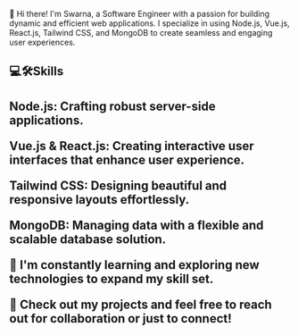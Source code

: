 👋 Hi there! I'm Swarna, a Software Engineer with a passion for building dynamic and efficient web applications. I specialize in using Node.js, Vue.js, React.js, Tailwind CSS, and MongoDB to create seamless and engaging user experiences.

 <h2>💻🛠️Skills<h2>

**Node.js**: Crafting robust server-side applications.

**Vue.js & React.js**: Creating interactive user interfaces that enhance user experience.

**Tailwind CSS**: Designing beautiful and responsive layouts effortlessly.

**MongoDB**: Managing data with a flexible and scalable database solution.

🌱 I'm constantly learning and exploring new technologies to expand my skill set.

🚀 Check out my projects and feel free to reach out for collaboration or just to connect!
